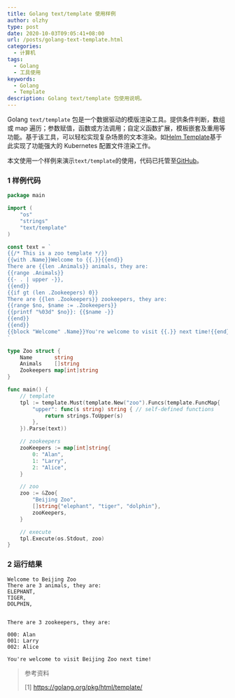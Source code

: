 ```yaml
---
title: Golang text/template 使用样例
author: olzhy
type: post
date: 2020-10-03T09:05:41+08:00
url: /posts/golang-text-template.html
categories:
  - 计算机
tags:
  - Golang
  - 工具使用
keywords:
  - Golang
  - Template
description: Golang text/template 包使用说明。
---
```


Golang `text/template` 包是一个数据驱动的模版渲染工具。提供条件判断，数组或 map 遍历；参数赋值，函数或方法调用；自定义函数扩展，模板嵌套及重用等功能。基于该工具，可以轻松实现复杂场景的文本渲染。如[Helm Template](https://helm.sh/docs/chart_template_guide/getting_started/)基于此实现了功能强大的 Kubernetes 配置文件渲染工作。

本文使用一个样例来演示`text/template`的使用，代码已托管至[GitHub](https://github.com/olzhy/go-exercises/blob/master/text_template/test.go)。

### 1 样例代码

```go
package main

import (
	"os"
	"strings"
	"text/template"
)

const text = `
{{/* This is a zoo template */}}
{{with .Name}}Welcome to {{.}}{{end}}
There are {{len .Animals}} animals, they are:
{{range .Animals}}
{{- . | upper -}},
{{end}}
{{if gt (len .Zookeepers) 0}}
There are {{len .Zookeepers}} zookeepers, they are:
{{range $no, $name := .Zookeepers}}
{{printf "%03d" $no}}: {{$name -}}
{{end}}
{{end}}
{{block "Welcome" .Name}}You're welcome to visit {{.}} next time!{{end}}
`

type Zoo struct {
	Name       string
	Animals    []string
	Zookeepers map[int]string
}

func main() {
	// template
	tpl := template.Must(template.New("zoo").Funcs(template.FuncMap{
		"upper": func(s string) string { // self-defined functions
			return strings.ToUpper(s)
		},
	}).Parse(text))

	// zookeepers
	zooKeepers := map[int]string{
		0: "Alan",
		1: "Larry",
		2: "Alice",
	}

	// zoo
	zoo := &Zoo{
		"Beijing Zoo",
		[]string{"elephant", "tiger", "dolphin"},
		zooKeepers,
	}

	// execute
	tpl.Execute(os.Stdout, zoo)
}
```

### 2 运行结果

```text
Welcome to Beijing Zoo
There are 3 animals, they are:
ELEPHANT,
TIGER,
DOLPHIN,


There are 3 zookeepers, they are:

000: Alan
001: Larry
002: Alice

You're welcome to visit Beijing Zoo next time!
```

> 参考资料
>
> [1]&nbsp;<a href="https://golang.org/pkg/html/template/" target="blank">https://golang.org/pkg/html/template/</a>
